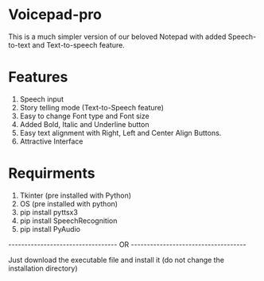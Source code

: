 # Voicepad-pro
This is a much simpler version of our beloved Notepad with added Speech-to-text and Text-to-speech feature.

# Features
1. Speech input
2. Story telling mode (Text-to-Speech feature)
3. Easy to change Font type and Font size
4. Added Bold, Italic and Underline button
5. Easy text alignment with Right, Left and Center Align Buttons.
6. Attractive Interface

# Requirments
1. Tkinter (pre installed with Python)
2. OS (pre installed with python)
3. pip install pyttsx3
4. pip install SpeechRecognition
5. pip install PyAudio

----------------------------------  OR  ------------------------------------

Just download the executable file and install it (do not change the installation directory)
